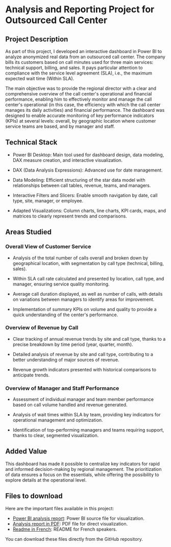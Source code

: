 # Analysis and Reporting Project for Outsourced Call Center
## Project Description

As part of this project, I developed an interactive dashboard in Power BI to analyze anonymized real data from an outsourced call center. The company bills its customers based on call minutes used for three main services: technical support, billing, and sales. It pays particular attention to compliance with the service level agreement (SLA), i.e., the maximum expected wait time (Within SLA).

The main objective was to provide the regional director with a clear and comprehensive overview of the call center's operational and financial performance, enabling him to effectively monitor and manage the call center's operational (in this case, the efficiency with which the call center manages its daily activities) and financial performance. The dashboard was designed to enable accurate monitoring of key performance indicators (KPIs) at several levels: overall, by geographic location where customer service teams are based, and by manager and staff.
## Technical Stack

   * Power BI Desktop: Main tool used for dashboard design, data modeling, DAX measure creation, and interactive visualization.

   * DAX (Data Analysis Expressions): Advanced use for date management.

   * Data Modeling: Efficient structuring of the star data model with relationships between call tables, revenue, teams, and managers.

   * Interactive Filters and Slicers: Enable smooth navigation by date, call type, site, manager, or employee.

   * Adapted Visualizations: Column charts, line charts, KPI cards, maps, and matrices to clearly represent trends and comparisons.

## Areas Studied
### Overall View of Customer Service

   * Analysis of the total number of calls overall and broken down by geographical location, with segmentation by call type (technical, billing, sales).

   * Within SLA call rate calculated and presented by location, call type, and manager, ensuring service quality monitoring.

   * Average call duration displayed, as well as number of calls, with details on variations between managers to identify areas for improvement.

   * Implementation of summary KPIs on volume and quality to provide a quick understanding of the center's performance.

### Overview of Revenue by Call

   * Clear tracking of annual revenue trends by site and call type, thanks to a precise breakdown by time period (year, quarter, month).

   * Detailed analysis of revenue by site and call type, contributing to a better understanding of major sources of revenue.

   * Revenue growth indicators presented with historical comparisons to anticipate trends.

### Overview of Manager and Staff Performance

   * Assessment of individual manager and team member performance based on call volume handled and revenue generated.

   * Analysis of wait times within SLA by team, providing key indicators for operational management and optimization.

   * Identification of top-performing managers and teams requiring support, thanks to clear, segmented visualization.

## Added Value

This dashboard has made it possible to centralize key indicators for rapid and informed decision-making by regional management. The prioritization of data ensures a focus on the essentials, while offering the possibility to explore details at the operational level.

## Files to download

Here are the important files available in this project:

  * [Power BI analysis report](./CarolineDevredPowerBi.pbix): Power BI source file for visualization.
  * [Analysis report in PDF](./CarolineDevredPowerBi.pdf): PDF file for direct visualization.
  * [Readme in French](./README.fr.md): README for French speakers.

You can download these files directly from the GitHub repository.
